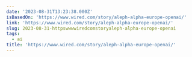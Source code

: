 ```yaml
---
date: '2023-08-31T13:23:38.000Z'
isBasedOn: 'https://www.wired.com/story/aleph-alpha-europe-openai/'
link: 'https://www.wired.com/story/aleph-alpha-europe-openai/'
slug: 2023-08-31-httpswwwwiredcomstoryaleph-alpha-europe-openai
tags:
  - ai
title: 'https://www.wired.com/story/aleph-alpha-europe-openai/'
---
```


